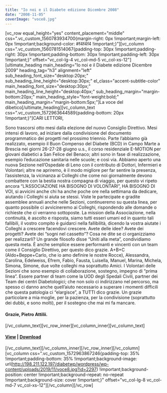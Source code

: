 ```yaml
---
title: "Io noi e il Diabete edizione Dicembre 2008"
date: "2008-11-05"
coverImage: "voce8.jpg"
---
```


\[vc\_row equal\_height="yes" content\_placement="middle" css=".vc\_custom\_1560783934700{margin-right: 0px !important;margin-left: 0px !important;background-color: #f4f4f4 !important;}"\]\[vc\_column css=".vc\_custom\_1560781514067{padding-top: 30px !important;padding-right: 30px !important;padding-bottom: 30px !important;padding-left: 30px !important;}" offset="vc\_col-lg-4 vc\_col-md-5 vc\_col-xs-12"\]\[ultimate\_heading main\_heading="Io noi e il Diabete edizione Dicembre 2009" heading\_tag="h3" alignment="left" sub\_heading\_font\_size="desktop:20px;" sub\_heading\_line\_height="desktop:30px;" el\_class="accent-subtitle-color" main\_heading\_font\_size="desktop:30px;" main\_heading\_line\_height="desktop:40px;" sub\_heading\_margin="margin-bottom:20px;" main\_heading\_style="font-weight:bold;" main\_heading\_margin="margin-bottom:5px;"\]La voce del dibetico\[/ultimate\_heading\]\[vc\_column\_text css=".vc\_custom\_1572963644589{padding-bottom: 20px !important;}"\]CARI LETTORI,

Sono trascorsi otto mesi dalla elezione del nuovo Consiglio Direttivo. Mesi intensi di lavoro, ad iniziare dalla condivisione del documento programmatico dei progetti nel prossimo triennio. Parte l’abbiamo già realizzato, esempio il Buon Compenso del Diabete (BCD) in Campo Marte a Brescia nei giorni 26-27-28 giugno u.s., il corso residenziale E-MOTION per giovani diabetici a San Felice del Benaco; altri sono in fase di realizzazione, esempio l’educazione sanitaria nelle scuole; e così via. Abbiamo aperto una nuova Sezione nell’Ospedale di Leno con il contributo di Dottori, Infermieri e Volontari; altre ne apriremo, è il modo migliore per far sentire la presenza, l’assistenza, la vicinanza ai Colleghi che come noi giornalmente devono combattere con la bestia nostra compagna di viaggio, per questo vi ripeto ancora “L’ASSOCIAZIONE HA BISOGNO DI VOLONTARI”, HA BISOGNO DI VOI, si avvicini anche chi ha anche poche ore nella settimana da dedicare, aiutando i Colleghi si aiuta se stessi. Viste le partecipate e gradite assemblee annuali anche nelle Sezioni, continueremo su questa linea, per quanto possibile ci avvicineremo ai Colleghi, rispondendo alle domande o richieste che ci verranno sottoposte. La mission della Associazione, nella continuità, è ascolto e risposta, siamo tutti esseri umani ed in quanto tali fallibili, il vostro compito è guidarci nella fallibilità, dicendo la vostra aiutate i Colleghi a crescere facendovi crescere. Avete delle idee? Avete dei progetti? Avete dei “sogni nel cassetto”? Cosa ne dite se ci organizziamo per realizzarli? Un grande filosofo disse “Uniti alla meta”, condividiamo questa meta. È anche semplice essere performanti e vincenti con un team come il Consiglio Direttivo, per questo dico grazie. A+B+C (Aldo+Beppe+Carlo, che io amo definire le nostre Rocce), Alessandra, Carolina, Edelweiss, Efrem, Fabio, Fausta, Luisella, Manuel, Marina, Michela, Simona, Simone, due volte colleghi ma soprattutto Amici. I Volontari delle Sezioni che sono esempio di collaborazione, sostegno, impegno di “prima linea”. Essere partner di team come la UOD degli Spedali Civili, partner dei Team dei centri Diabetologici; che non solo ci indirizzano nel percorso, ma spesso ci danno anche quell’aiuto necessario a superare i momenti difficili che questa patologia ci “elargisce”, a TUTTI dico grazie. Un grazie particolare a mia moglie, per la pazienza, per la condivisione (soprattutto dei dubbi, e sono molti), per il sostegno che mai mi fa mancare.

#### Grazie, Pietro Attilii.

\[/vc\_column\_text\]\[vc\_row\_inner\]\[vc\_column\_inner\]\[vc\_column\_text\]

#### [View](http://198.211.122.197/diabetwp/wordpress/wp-content/uploads/2019/11/la_voce_02.pdf) | [Download](http://198.211.122.197/diabetwp/wordpress/wp-content/uploads/2019/11/la_voce_02.pdf)

\[/vc\_column\_text\]\[/vc\_column\_inner\]\[/vc\_row\_inner\]\[/vc\_column\]\[vc\_column css=".vc\_custom\_1572963867246{padding-top: 35% !important;padding-bottom: 35% !important;background-image: url(http://198.211.122.197/diabetwp/wordpress/wp-content/uploads/2019/11/voce8.jpg?id=2297) !important;background-position: center !important;background-repeat: no-repeat !important;background-size: cover !important;}" offset="vc\_col-lg-8 vc\_col-md-7 vc\_col-xs-12"\]\[/vc\_column\]\[/vc\_row\]
